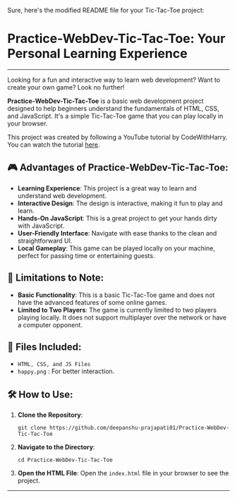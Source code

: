 Sure, here's the modified README file for your Tic-Tac-Toe project:

# Practice-WebDev-Tic-Tac-Toe: Your Personal Learning Experience

---

Looking for a fun and interactive way to learn web development? Want to create your own game? Look no further!

**Practice-WebDev-Tic-Tac-Toe** is a basic web development project designed to help beginners understand the fundamentals of HTML, CSS, and JavaScript. It's a simple Tic-Tac-Toe game that you can play locally in your browser.

This project was created by following a YouTube tutorial by CodeWithHarry. You can watch the tutorial [here](https://www.youtube.com/watch?v=sSLGP-_2gOI).

## 🎮 Advantages of Practice-WebDev-Tic-Tac-Toe:

- **Learning Experience**: This project is a great way to learn and understand web development.
- **Interactive Design**: The design is interactive, making it fun to play and learn.
- **Hands-On JavaScript**: This is a great project to get your hands dirty with JavaScript.
- **User-Friendly Interface**: Navigate with ease thanks to the clean and straightforward UI.
- **Local Gameplay**: This game can be played locally on your machine, perfect for passing time or entertaining guests.

## 🚫 Limitations to Note:

- **Basic Functionality**: This is a basic Tic-Tac-Toe game and does not have the advanced features of some online games.
- **Limited to Two Players**: The game is currently limited to two players playing locally. It does not support multiplayer over the network or have a computer opponent.

## 📁 Files Included:

- `HTML, CSS, and JS Files`
- `happy.png` : For better interaction.

## 🛠️ How to Use:

1. **Clone the Repository**:
   ```shell
   git clone https://github.com/deepanshu-prajapati01/Practice-WebDev-Tic-Tac-Toe
   ```
2. **Navigate to the Directory**:
   ```shell
   cd Practice-WebDev-Tic-Tac-Toe
   ```
3. **Open the HTML File**:
   Open the `index.html` file in your browser to see the project.

---
